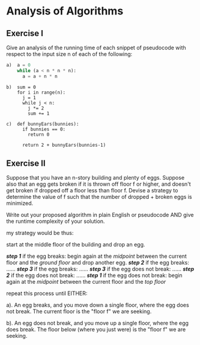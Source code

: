 # Analysis of Algorithms

## Exercise I

Give an analysis of the running time of each snippet of
pseudocode with respect to the input size n of each of the following:

```python
a)  a = 0
    while (a < n * n * n):
      a = a + n * n
```


```func(n):
b)  sum = 0
    for i in range(n):
      j = 1
      while j < n:
        j *= 2
        sum += 1
```

```
c)  def bunnyEars(bunnies):
      if bunnies == 0:
        return 0

      return 2 + bunnyEars(bunnies-1)
```

## Exercise II

Suppose that you have an n-story building and plenty of eggs. Suppose also that an egg gets broken if it is thrown off floor f or higher, and doesn't get broken if dropped off a floor less than floor f. Devise a strategy to determine the value of f such that the number of dropped + broken eggs is minimized.

Write out your proposed algorithm in plain English or pseudocode AND give the runtime complexity of your solution.

my strategy would be thus: 

start at the middle floor of the building and drop an egg.

***step 1*** if the egg breaks: begin again at the *midpoint* between the current floor and the *ground floor* and drop another egg.
  ***step 2*** if the egg breaks: ...... 
    ***step 3***  if the egg breaks: ......
    ***step 3***   if the egg does not break: ......
  ***step 2*** if the egg does not break: ......
***step 1*** if the egg does not break: begin again at the *midpoint* between the current floor and the *top floor*

repeat this process until EITHER:

a). An egg breaks, and you move down a single floor, where the egg does not break. The current floor is the "floor f" we are seeking.

b). An egg does not break, and you move up a single floor, where the egg does break. The floor below (where you just were) is the "floor f" we are seeking.